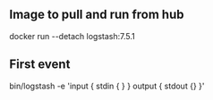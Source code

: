 ## Image to pull and run from hub
docker run --detach logstash:7.5.1



## First event
bin/logstash -e 'input { stdin { } } output { stdout {} }'